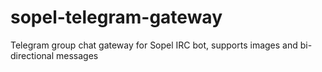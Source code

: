 # sopel-telegram-gateway
Telegram group chat gateway for Sopel IRC bot, supports images and bi-directional messages
